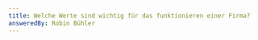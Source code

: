 ```yaml
---
title: Welche Werte sind wichtig für das funktionieren einer Firma?
answeredBy: Robin Bühler
---
```

